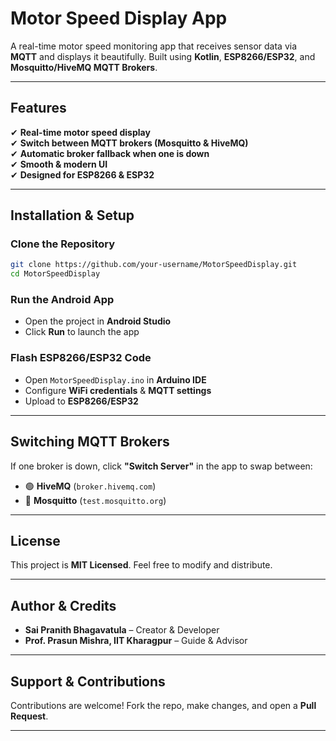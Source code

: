 # Motor Speed Display App

A real-time motor speed monitoring app that receives sensor data via **MQTT** and displays it beautifully. Built using **Kotlin**, **ESP8266/ESP32**, and **Mosquitto/HiveMQ MQTT Brokers**.

---

## Features
✔ **Real-time motor speed display**  
✔ **Switch between MQTT brokers (Mosquitto & HiveMQ)**  
✔ **Automatic broker fallback when one is down**  
✔ **Smooth & modern UI**  
✔ **Designed for ESP8266 & ESP32**  

---

## Installation & Setup
### **Clone the Repository**
```sh
git clone https://github.com/your-username/MotorSpeedDisplay.git
cd MotorSpeedDisplay
```

### **Run the Android App**
- Open the project in **Android Studio**  
- Click **Run** to launch the app  

### **Flash ESP8266/ESP32 Code**
- Open `MotorSpeedDisplay.ino` in **Arduino IDE**  
- Configure **WiFi credentials** & **MQTT settings**  
- Upload to **ESP8266/ESP32**  

---

## Switching MQTT Brokers
If one broker is down, click **"Switch Server"** in the app to swap between:
- 🟢 **HiveMQ** (`broker.hivemq.com`)
- 🔵 **Mosquitto** (`test.mosquitto.org`)

---

## License
This project is **MIT Licensed**. Feel free to modify and distribute.  

---

## Author & Credits
- **Sai Pranith Bhagavatula** – Creator & Developer  
- **Prof. Prasun Mishra, IIT Kharagpur** – Guide & Advisor  

---

## Support & Contributions
Contributions are welcome! Fork the repo, make changes, and open a **Pull Request**.  

---

